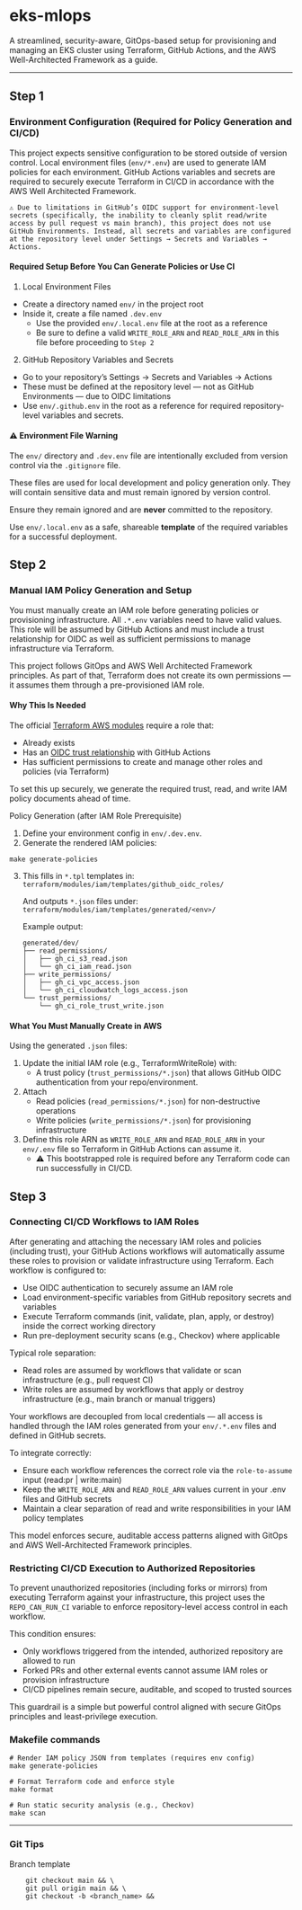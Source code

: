 # eks-mlops
A streamlined, security-aware, GitOps-based setup for provisioning and managing an EKS cluster using Terraform, GitHub Actions, and the AWS Well-Architected Framework as a guide.

---

## Step 1
### Environment Configuration (Required for Policy Generation and CI/CD)
This project expects sensitive configuration to be stored outside of version control. Local environment files (`env/*.env`) are used to generate IAM policies for each environment. GitHub Actions variables and secrets are required to securely execute Terraform in CI/CD in accordance with the AWS Well Architected Framework.

    ⚠️ Due to limitations in GitHub’s OIDC support for environment-level secrets (specifically, the inability to cleanly split read/write access by pull request vs main branch), this project does not use GitHub Environments. Instead, all secrets and variables are configured at the repository level under Settings → Secrets and Variables → Actions.

#### Required Setup Before You Can Generate Policies or Use CI
1. Local Environment Files
- Create a directory named `env/` in the project root
- Inside it, create a file named `.dev.env`
    - Use the provided `env/.local.env` file at the root as a reference
    - Be sure to define a valid `WRITE_ROLE_ARN` and `READ_ROLE_ARN` in this file before proceeding to `Step 2`
2. GitHub Repository Variables and Secrets
- Go to your repository’s Settings → Secrets and Variables → Actions
- These must be defined at the repository level — not as GitHub Environments — due to OIDC limitations
- Use `env/.github.env` in the root as a reference for required repository-level variables and secrets.

#### ⚠️ Environment File Warning
The `env/` directory and `.dev.env` file are intentionally excluded from version control via the `.gitignore` file.

These files are used for local development and policy generation only. They will contain sensitive data and must remain ignored by version control.

Ensure they remain ignored and are **never** committed to the repository.

Use `env/.local.env` as a safe, shareable **template** of the required variables for a successful deployment.

## Step 2
### Manual IAM Policy Generation and Setup
You must manually create an IAM role before generating policies or provisioning infrastructure. All `.*.env` variables need to have valid values. This role will be assumed by GitHub Actions and must include a trust relationship for OIDC as well as sufficient permissions to manage infrastructure via Terraform.

This project follows GitOps and AWS Well Architected Framework principles. As part of that, Terraform does not create its own permissions — it assumes them through a pre-provisioned IAM role.

#### Why This Is Needed
The official [Terraform AWS modules](https://github.com/terraform-aws-modules) require a role that:
- Already exists
- Has an [OIDC trust relationship](https://docs.aws.amazon.com/IAM/latest/UserGuide/id_roles_providers_create_oidc.html) with GitHub Actions
- Has sufficient permissions to create and manage other roles and policies (via Terraform)

To set this up securely, we generate the required trust, read, and write IAM policy documents ahead of time.

Policy Generation (after IAM Role Prerequisite)
1. Define your environment config in `env/.dev.env`.
2. Generate the rendered IAM policies:
```shell
make generate-policies
```
3. This fills in `*.tpl` templates in:
`terraform/modules/iam/templates/github_oidc_roles/`

    And outputs `*.json` files under:
`terraform/modules/iam/templates/generated/<env>/`

    Example output:
    ``` shell
    generated/dev/
    ├── read_permissions/
    │   ├── gh_ci_s3_read.json
    │   └── gh_ci_iam_read.json
    ├── write_permissions/
    │   ├── gh_ci_vpc_access.json
    │   └── gh_ci_cloudwatch_logs_access.json
    └── trust_permissions/
        └── gh_ci_role_trust_write.json
    ```
#### What You Must Manually Create in AWS
Using the generated `.json` files:
1. Update the initial IAM role (e.g., TerraformWriteRole) with:
    - A trust policy (`trust_permissions/*.json`) that allows GitHub OIDC authentication from your repo/environment.
2. Attach
    - Read policies (`read_permissions/*.json`) for non-destructive operations
    - Write policies (`write_permissions/*.json`) for provisioning infrastructure
3. Define this role ARN as `WRITE_ROLE_ARN` and `READ_ROLE_ARN` in your `env/.env` file so Terraform in GitHub Actions can assume it.
    - ⚠️ This bootstrapped role is required before any Terraform code can run successfully in CI/CD.

## Step 3
### Connecting CI/CD Workflows to IAM Roles
After generating and attaching the necessary IAM roles and policies (including trust), your GitHub Actions workflows will automatically assume these roles to provision or validate infrastructure using Terraform.
Each workflow is configured to:
- Use OIDC authentication to securely assume an IAM role
- Load environment-specific variables from GitHub repository secrets and variables
- Execute Terraform commands (init, validate, plan, apply, or destroy) inside the correct working directory
- Run pre-deployment security scans (e.g., Checkov) where applicable

Typical role separation:
- Read roles are assumed by workflows that validate or scan infrastructure (e.g., pull request CI)
- Write roles are assumed by workflows that apply or destroy infrastructure (e.g., main branch or manual triggers)

Your workflows are decoupled from local credentials — all access is handled through the IAM roles generated from your `env/.*.env` files and defined in GitHub secrets.

To integrate correctly:
- Ensure each workflow references the correct role via the `role-to-assume` input (read:pr | write:main)
- Keep the `WRITE_ROLE_ARN` and `READ_ROLE_ARN` values current in your .env files and GitHub secrets
- Maintain a clear separation of read and write responsibilities in your IAM policy templates

This model enforces secure, auditable access patterns aligned with GitOps and AWS Well-Architected Framework principles.

### Restricting CI/CD Execution to Authorized Repositories
To prevent unauthorized repositories (including forks or mirrors) from executing Terraform against your infrastructure, this project uses the `REPO_CAN_RUN_CI` variable to enforce repository-level access control in each workflow.

This condition ensures:
- Only workflows triggered from the intended, authorized repository are allowed to run
- Forked PRs and other external events cannot assume IAM roles or provision infrastructure
- CI/CD pipelines remain secure, auditable, and scoped to trusted sources

This guardrail is a simple but powerful control aligned with secure GitOps principles and least-privilege execution.


### Makefile commands
```shell
# Render IAM policy JSON from templates (requires env config)
make generate-policies

# Format Terraform code and enforce style
make format

# Run static security analysis (e.g., Checkov)
make scan
```
---

### Git Tips
Branch template
```shell
    git checkout main && \
    git pull origin main && \
    git checkout -b <branch_name> &&
```